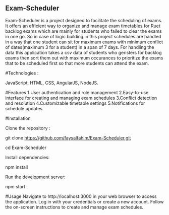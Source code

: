 
## Exam-Scheduler
Exam-Scheduler is a project designed to facilitate the scheduling of exams. It offers an efficient way to organize and manage exam timetables for Ruet backlog exams which are mainly for students who failed to clear the exams in one go. So in case of logic building in this project schedules are handled in a way that one student can sit for maximum exams with minimum conflict of dates(maximum 3 for a student) in a span of 7 days. For handling the data this application takes a csv data of students who geristers for backlog exams then sort them out with maximum occurances to prioritize the exams that to be scheduled first so that more students can attend the exam.

#Technologies :

JavaScript, HTML, CSS, AngularJS, NodeJS.

#Features
1.User authentication and role management
2.Easy-to-use interface for creating and managing exam schedules
3.Conflict detection and resolution
4.Customizable timetable settings
5.Notifications for schedule updates

#Installation

Clone the repository :

git clone https://github.com/faysalfahim/Exam-Scheduler.git

cd Exam-Scheduler


Install dependencies:

npm install

Run the development server:

npm start

#Usage
Navigate to http://localhost:3000 in your web browser to access the application.
Log in with your credentials or create a new account.
Follow the on-screen instructions to create and manage exam schedules.

